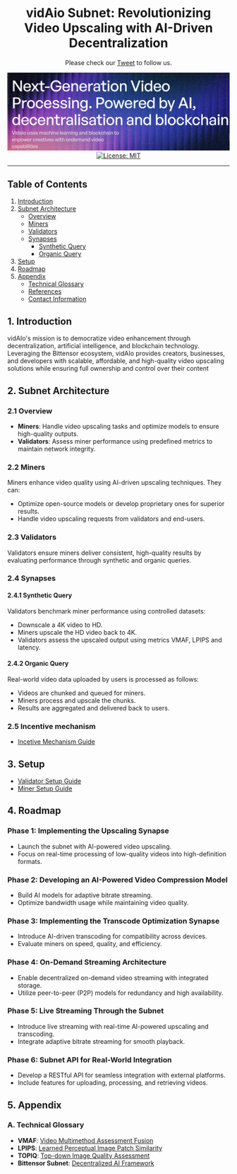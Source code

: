 <div align="center">

# **vidAio Subnet**: Revolutionizing Video Upscaling with AI-Driven Decentralization <!-- omit in toc -->


Please check our [Tweet](https://x.com/vidaio_τ) to follow us.

[![vidAio](./docs/images/vidaio.png)](https://)
[![License: MIT](https://img.shields.io/badge/License-MIT-yellow.svg)](https://opensource.org/licenses/MIT) 

---

</div>

## **Table of Contents**

1. [Introduction](#1-introduction)
2. [Subnet Architecture](#2-subnet-architecture)
   - [Overview](#21-overview)
   - [Miners](#22-miners)
   - [Validators](#23-validators)
   - [Synapses](#24-synapses)
     - [Synthetic Query](#241-synthetic-query)
     - [Organic Query](#242-organic-query)
3. [Setup](#3-setup)
4. [Roadmap](#4-roadmap)
5. [Appendix](#5-appendix)
   - [Technical Glossary](#a-technical-glossary)
   - [References](#b-references)
   - [Contact Information](#c-contact-information)

## **1. Introduction**
vidAIo's mission is to democratize video enhancement through decentralization, artificial intelligence, and blockchain technology. Leveraging the Bittensor ecosystem, vidAIo provides creators, businesses, and developers with scalable, affordable, and high-quality video upscaling solutions while ensuring full ownership and control over their content


## 2. Subnet Architecture

### 2.1 Overview
- **Miners**: Handle video upscaling tasks and optimize models to ensure high-quality outputs.
- **Validators**: Assess miner performance using predefined metrics to maintain network integrity.

### 2.2 Miners
Miners enhance video quality using AI-driven upscaling techniques. They can:
- Optimize open-source models or develop proprietary ones for superior results.
- Handle video upscaling requests from validators and end-users.

### 2.3 Validators
Validators ensure miners deliver consistent, high-quality results by evaluating performance through synthetic and organic queries.

### 2.4 Synapses
#### 2.4.1 Synthetic Query
Validators benchmark miner performance using controlled datasets:
- Downscale a 4K video to HD.
- Miners upscale the HD video back to 4K.
- Validators assess the upscaled output using metrics VMAF, LPIPS and latency.

#### 2.4.2 Organic Query
Real-world video data uploaded by users is processed as follows:
- Videos are chunked and queued for miners.
- Miners process and upscale the chunks.
- Results are aggregated and delivered back to users.

### 2.5 Incentive mechanism
- [Incetive Mechanism Guide](docs/incentive_mechanism.md)

## 3. Setup
- [Validator Setup Guide](docs/validator_setup.md)
- [Miner Setup Guide](docs/miner_setup.md)

## 4. Roadmap

### Phase 1: Implementing the Upscaling Synapse
- Launch the subnet with AI-powered video upscaling.
- Focus on real-time processing of low-quality videos into high-definition formats.

### Phase 2: Developing an AI-Powered Video Compression Model
- Build AI models for adaptive bitrate streaming.
- Optimize bandwidth usage while maintaining video quality.

### Phase 3: Implementing the Transcode Optimization Synapse
- Introduce AI-driven transcoding for compatibility across devices.
- Evaluate miners on speed, quality, and efficiency.

### Phase 4: On-Demand Streaming Architecture
- Enable decentralized on-demand video streaming with integrated storage.
- Utilize peer-to-peer (P2P) models for redundancy and high availability.

### Phase 5: Live Streaming Through the Subnet
- Introduce live streaming with real-time AI-powered upscaling and transcoding.
- Integrate adaptive bitrate streaming for smooth playback.

### Phase 6: Subnet API for Real-World Integration
- Develop a RESTful API for seamless integration with external platforms.
- Include features for uploading, processing, and retrieving videos.

## 5. Appendix

### A. Technical Glossary
- **VMAF**: [Video Multimethod Assessment Fusion](https://github.com/Netflix/vmaf)
- **LPIPS**: [Learned Perceptual Image Patch Similarity](https://github.com/richzhang/PerceptualSimilarity)
- **TOPIQ**: [Top-down Image Quality Assessment](https://arxiv.org/pdf/2308.03060v1)
- **Bittensor Subnet**: [Decentralized AI Framework](https://docs.bittensor.com)
